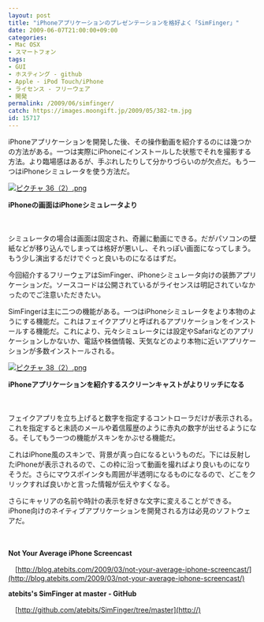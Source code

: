 ```yaml
---
layout: post
title: "iPhoneアプリケーションのプレゼンテーションを格好よく「SimFinger」"
date: 2009-06-07T21:00:00+09:00
categories:
- Mac OSX
- スマートフォン
tags: 
- GUI
- ホスティング - github
- Apple - iPod Touch/iPhone
- ライセンス - フリーウェア
- 開発
permalink: /2009/06/simfinger/
catch: https://images.moongift.jp/2009/05/382-tm.jpg
id: 15717
---
```

iPhoneアプリケーションを開発した後、その操作動画を紹介するのには幾つかの方法がある。一つは実際にiPhoneにインストールした状態でそれを撮影する方法。より臨場感はあるが、手ぶれしたりして分かりづらいのが欠点だ。もう一つはiPhoneシミュレータを使う方法だ。

  

[![ピクチャ 36（2）.png](https://images.moongift.jp/2009/05/362-tm.jpg)](https://images.moongift.jp/2009/05/362.png)  
  
**iPhoneの画面はiPhoneシミュレータより**

  

　

  

シミュレータの場合は画面は固定され、奇麗に動画にできる。だがパソコンの壁紙などが移り込んでしまっては格好が悪いし、それっぽい画面になってしまう。もう少し演出するだけでぐっと良いものになるはずだ。

  

今回紹介するフリーウェアはSimFinger、iPhoneシミュレータ向けの装飾アプリケーションだ。ソースコードは公開されているがライセンスは明記されていなかったのでご注意いただきたい。

  
<!--more-->

SimFingerは主に二つの機能がある。一つはiPhoneシミュレータをより本物のようにする機能だ。これはフェイクアプリと呼ばれるアプリケーションをインストールする機能だ。これにより、元々シミュレータには設定やSafariなどのアプリケーションしかないか、電話や株価情報、天気などのより本物に近いアプリケーションが多数インストールされる。

  

[![ピクチャ 38（2）.png](https://images.moongift.jp/2009/05/382-tm.jpg)](https://images.moongift.jp/2009/05/382.png)  
  
**iPhoneアプリケーションを紹介するスクリーンキャストがよりリッチになる**

  

　

  

フェイクアプリを立ち上げると数字を指定するコントローラだけが表示される。これを指定すると未読のメールや着信履歴のように赤丸の数字が出せるようになる。そしてもう一つの機能がスキンをかぶせる機能だ。

  

これはiPhone風のスキンで、背景が真っ白になるというものだ。下には反射したiPhoneが表示されるので、この枠に沿って動画を撮ればより良いものになりそうだ。さらにマウスポインタも周囲が半透明になるものになるので、どこをクリックすれば良いかと言った情報が伝えやすくなる。

  

さらにキャリアの名前や時計の表示を好きな文字に変えることができる。iPhone向けのネイティブアプリケーションを開発される方は必見のソフトウェアだ。

  

　

  

**Not Your Average iPhone Screencast**  
  
　[http://blog.atebits.com/2009/03/not-your-average-iphone-screencast/](http://blog.atebits.com/2009/03/not-your-average-iphone-screencast/)

  

**atebits's SimFinger at master - GitHub**  
  
　[http://github.com/atebits/SimFinger/tree/master](http://)

  
